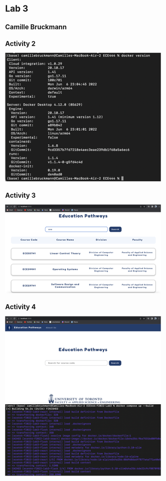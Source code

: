 # Lab 3
## Camille Bruckmann
## Activity 2
![Activity 2](activity2.png?raw=true "Activity 2")
## Activity 3
![Activity 3](activity3.png?raw=true "Activity 3")
## Activity 4
![Activity 4](activity4.png?raw=true "Activity 4")
![Activity 4](activity4_2.png?raw=true "Activity 4")
